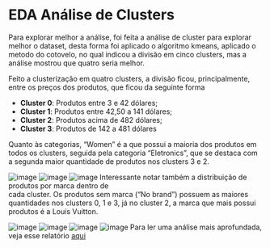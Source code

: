 ﻿# EDA Análise de Clusters

Para explorar melhor a análise, foi feita a análise de cluster para explorar melhor o dataset, desta forma foi aplicado o algoritmo kmeans, aplicado o metodo do cotovelo, no qual indicou a divisão em cinco clusters, mas a análise mostrou que quatro seria melhor.

Feito a clusterização em quatro clusters, a divisão ficou, principalmente, entre os preços dos produtos, que ficou da seguinte forma

- **Cluster 0**: Produtos entre 3 e 42 dólares;
- **Cluster 1**: Produtos entre 42,50 a 141 dólares;
- **Cluster 2**: Produtos acima de 482 dólares;
- **Cluster 3**: Produtos de 142 a 481 dólares

Quanto às categorias, “Women” é a que possui a maioria dos produtos em  
todos  os  clusters,  seguida  pela  categoria  “Eletronics”,  que  se  destaca com a  segunda maior quantidade de produtos nos clusters 3 e 2.

![image](https://user-images.githubusercontent.com/39843884/199980495-756fc004-dd55-4d6a-adb5-cd1ebf1d67d9.png)
![image](https://user-images.githubusercontent.com/39843884/199980716-8c674527-e791-48bc-a6b5-6e693f0c4ed6.png)
![image](https://user-images.githubusercontent.com/39843884/199981037-660c0b9b-0571-429d-a80a-4ccf8ff21673.png)
Interessante notar também a distribuição de produtos por marca dentro de  
cada cluster. Os produtos sem marca (“No brand”) possuem as maiores quantidades  nos clusters 0, 1 e 3, já no cluster 2, a marca que mais possui produtos é a Louis Vuitton.

![image](https://user-images.githubusercontent.com/39843884/199982591-280e2bc0-31f1-4b42-8877-391595770afd.png)
![image](https://user-images.githubusercontent.com/39843884/199982767-a2b102d1-4b8b-42ad-b006-e5fedf4aaa9b.png)
![image](https://user-images.githubusercontent.com/39843884/199982973-409ca15c-301f-49cd-9d44-16c522744d9a.png)
![image](https://user-images.githubusercontent.com/39843884/199983297-9dc692bd-4a05-4359-94f6-4ea2a4233219.png)
Para ler uma análise mais aprofundada, veja esse relatório [aqui](https://s3.us-west-2.amazonaws.com/secure.notion-static.com/d9f2f2d5-6be4-4723-8959-26bafb1a4950/relatorio_sprint_2-1.pdf?X-Amz-Algorithm=AWS4-HMAC-SHA256&X-Amz-Content-Sha256=UNSIGNED-PAYLOAD&X-Amz-Credential=AKIAT73L2G45EIPT3X45%2F20221104%2Fus-west-2%2Fs3%2Faws4_request&X-Amz-Date=20221104T125353Z&X-Amz-Expires=86400&X-Amz-Signature=3bdfbbd07449fe09571d9500eb28d0a4d4746cc934dd318644a794b81a7355c2&X-Amz-SignedHeaders=host&response-content-disposition=filename%3D%22relatorio_sprint_2-1.pdf%22&x-id=GetObject)
